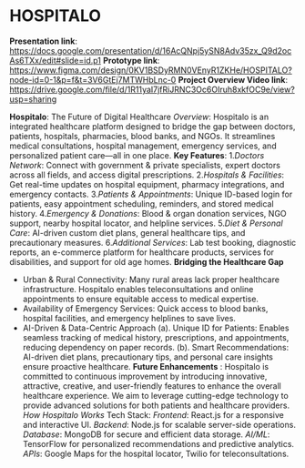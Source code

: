 # HOSPITALO


**Presentation link**: https://docs.google.com/presentation/d/16AcQNpj5ySN8Adv35zx_Q9d2ocAs6TXx/edit#slide=id.p1 
**Prototype link**: https://www.figma.com/design/0KV1BSDyRMN0VEnyR1ZKHe/HOSPITALO?node-id=0-1&p=f&t=3V6GtEj7MTWHbLnc-0
**Project Overview Video link**: https://drive.google.com/file/d/1R11yaI7jfRiJRNC3Oc6OIruh8xkfOC9e/view?usp=sharing

**Hospitalo**: The Future of Digital Healthcare
*Overview*:
        Hospitalo is an integrated healthcare platform designed to bridge the gap between doctors, patients, hospitals, pharmacies, blood banks, and NGOs. It streamlines medical consultations, hospital management, emergency services, and personalized patient care—all in one place.
**Key Features**:
1.*Doctors Network*: Connect with government & private specialists, expert doctors across all fields, and access digital prescriptions.
2.*Hospitals & Facilities*: Get real-time updates on hospital equipment, pharmacy integrations, and emergency contacts.
3.*Patients & Appointments*: Unique ID-based login for patients, easy appointment scheduling, reminders, and stored medical history.
4.*Emergency & Donations*: Blood & organ donation services, NGO support, nearby hospital locator, and helpline services.
5.*Diet & Personal Care*: AI-driven custom diet plans, general healthcare tips, and precautionary measures.
6.*Additional Services*: Lab test booking, diagnostic reports, an e-commerce platform for healthcare products, services for disabilities, and support for old age homes.
**Bridging the Healthcare Gap**
- Urban & Rural Connectivity: Many rural areas lack proper healthcare infrastructure. Hospitalo enables teleconsultations and online appointments to ensure equitable access to medical expertise.
- Availability of Emergency Services: Quick access to blood banks, hospital facilities, and emergency helplines to save lives.
- AI-Driven & Data-Centric Approach
(a). Unique ID for Patients: Enables seamless tracking of medical history, prescriptions, and appointments, reducing dependency on paper records.
(b). Smart Recommendations: AI-driven diet plans, precautionary tips, and personal care insights ensure proactive healthcare.
**Future Enhancements** :
Hospitalo is committed to continuous improvement by introducing innovative, attractive, creative, and user-friendly features to enhance the overall healthcare experience. We aim to leverage cutting-edge technology to provide advanced solutions for both patients and healthcare providers.
*How Hospitalo Works*
Tech Stack:
*Frontend*: React.js for a responsive and interactive UI.
*Backend*: Node.js for scalable server-side operations.
*Database*: MongoDB for secure and efficient data storage.
*AI/ML*: TensorFlow for personalized recommendations and predictive analytics.
*APIs*: Google Maps for the hospital locator, Twilio for teleconsultations.
